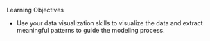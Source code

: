 Learning Objectives

- Use your data visualization skills to visualize the data and extract meaningful patterns to guide the modeling process.
